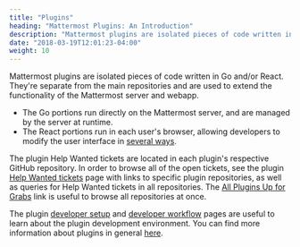 ```yaml
---
title: "Plugins"
heading: "Mattermost Plugins: An Introduction"
description: "Mattermost plugins are isolated pieces of code written in Go and/or React. They’re separate from the main repositories."
date: "2018-03-19T12:01:23-04:00"
weight: 10
---
```


Mattermost plugins are isolated pieces of code written in Go and/or React. They're separate from the main repositories and are used to extend the functionality of the Mattermost server and webapp. 

- The Go portions run directly on the Mattermost server, and are managed by the server at runtime. 
- The React portions run in each user's browser, allowing developers to modify the user interface in [several ways](/integrate/plugins/webapp/best-practices/).

The plugin Help Wanted tickets are located in each plugin's respective GitHub repository. In order to browse all of the open tickets, see the plugin [Help Wanted tickets](https://mattermost.com/pl/help-wanted-plugins/) page with links to specific plugin repositories, as well as queries for Help Wanted tickets in all repositories. The [All Plugins Up for Grabs](https://github.com/issues?utf8=%E2%9C%93&q=repo%3Amattermost%2Fmattermost-plugin-agenda+repo%3Amattermost%2Fmattermost-plugin-antivirus+repo%3Amattermost%2Fmattermost-plugin-autolink+repo%3Amattermost%2Fmattermost-plugin-aws-SNS+repo%3Amattermost%2Fmattermost-plugin-custom-attributes+repo%3Amattermost%2Fmattermost-oembed-plugin+repo%3Amattermost%2Fmattermost-plugin-giphy+repo%3Amattermost%2Fmattermost-plugin-github+repo%3Amattermost%2Fmattermost-plugin-gitlab+repo%3Amattermost%2Fmattermost-plugin-google-calendar+repo%3Amattermost%2Fmattermost-plugin-jenkins+repo%3Amattermost%2Fmattermost-plugin-jira+repo%3Amattermost%2Fmattermost-plugin-msoffice+repo%3Amattermost%2Fmattermost-plugin-solar-lottery+repo%3Amattermost%2Fmattermost-plugin-suggestions+repo%3Amattermost%2Fmattermost-plugin-todo+repo%3Amattermost%2Fmattermost-plugin-webex+repo%3Amattermost%2Fmattermost-plugin-welcomebot+repo%3Amattermost%2Fmattermost-plugin-zoom+repo%3Amattermost%2Fmattermost-plugin-msteams-meetings+is%3Aopen+is%3Aissue+archived%3Afalse+label%3A%22help%20wanted%22%20label%3A%22up%20for%20grabs%22%20) link is useful to browse all repositories at once.

The plugin [developer setup](/integrate/plugins/developer-setup/) and [developer workflow](/integrate/plugins/developer-workflow/) pages are useful to learn about the plugin development environment. You can find more information about plugins in general [here](/integrate/plugins/).
